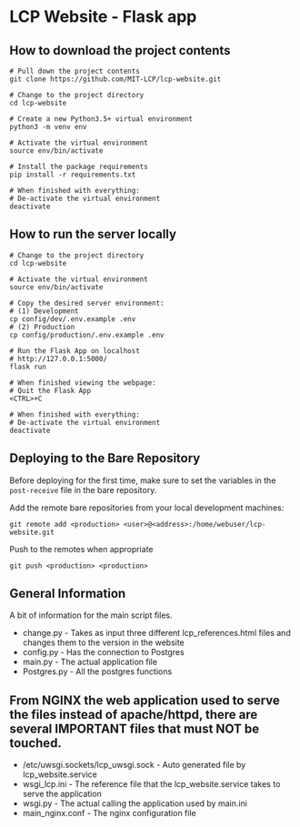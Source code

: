 # LCP Website - Flask app

## How to download the project contents

    # Pull down the project contents
    git clone https://github.com/MIT-LCP/lcp-website.git

    # Change to the project directory
    cd lcp-website

    # Create a new Python3.5+ virtual environment
    python3 -m venv env

    # Activate the virtual environment
    source env/bin/activate

    # Install the package requirements
    pip install -r requirements.txt

    # When finished with everything:
    # De-activate the virtual environment
    deactivate

## How to run the server locally

    # Change to the project directory
    cd lcp-website

    # Activate the virtual environment
    source env/bin/activate

    # Copy the desired server environment:
    # (1) Development
    cp config/dev/.env.example .env
    # (2) Production
    cp config/production/.env.example .env

    # Run the Flask App on localhost
    # http://127.0.0.1:5000/
    flask run

    # When finished viewing the webpage:
    # Quit the Flask App
    <CTRL>+C

    # When finished with everything:
    # De-activate the virtual environment
    deactivate

## Deploying to the Bare Repository

Before deploying for the first time, make sure to set the variables in the `post-receive` file in the bare repository.

Add the remote bare repositories from your local development machines:

`git remote add <production> <user>@<address>:/home/webuser/lcp-website.git`

Push to the remotes when appropriate

`git push <production> <production>`

## General Information

A bit of information for the main script files.

- change.py - Takes as input three different lcp_references.html files and changes them to the version in the website
- config.py - Has the connection to Postgres
- main.py   - The actual application file
- Postgres.py - All the postgres functions

## From NGINX the web application used to serve the files instead of apache/httpd, there are several IMPORTANT files that must NOT be touched.

- /etc/uwsgi.sockets/lcp_uwsgi.sock - Auto generated file by lcp_website.service
- wsgi_lcp.ini  - The reference file that the lcp_website.service takes to serve the application
- wsgi.py - The actual calling the application used by main.ini
- main_nginx.conf - The nginx configuration file
